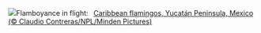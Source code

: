![](https://www.bing.com/th?id=OHR.YucatanFlamingos_EN-US4470232432_UHD.jpg&w=1000)Flamboyance in flight:&nbsp;&ensp;[Caribbean flamingos, Yucatán Peninsula, Mexico (© Claudio Contreras/NPL/Minden Pictures)](https://www.bing.com/th?id=OHR.YucatanFlamingos_EN-US4470232432_UHD.jpg)
<br><br/>
